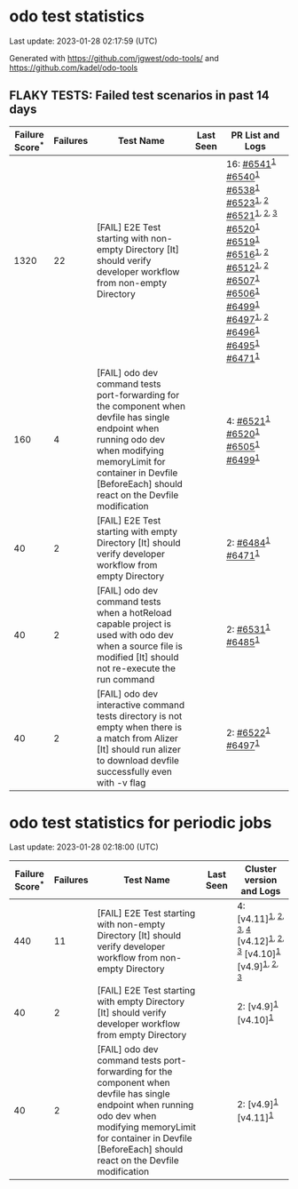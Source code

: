 # odo test statistics
Last update: 2023-01-28 02:17:59 (UTC)

Generated with https://github.com/jgwest/odo-tools/ and https://github.com/kadel/odo-tools
## FLAKY TESTS: Failed test scenarios in past 14 days
| Failure Score<sup>*</sup> | Failures | Test Name | Last Seen | PR List and Logs 
|---|---|---|---|---|
| 1320 | 22 | [FAIL] E2E Test starting with non-empty Directory [It] should verify developer workflow from non-empty Directory |  | 16: [#6541](https://github.com/openshift/odo/pull/6541)<sup>[1](https://storage.googleapis.com/origin-ci-test/pr-logs/pull/redhat-developer_odo/6541/pull-ci-redhat-developer-odo-main-v4.11-integration-e2e/1618349052984823808/build-log.txt)</sup> [#6540](https://github.com/openshift/odo/pull/6540)<sup>[1](https://storage.googleapis.com/origin-ci-test/pr-logs/pull/redhat-developer_odo/6540/pull-ci-redhat-developer-odo-main-v4.11-integration-e2e/1618954722960478208/build-log.txt)</sup> [#6538](https://github.com/openshift/odo/pull/6538)<sup>[1](https://storage.googleapis.com/origin-ci-test/pr-logs/pull/redhat-developer_odo/6538/pull-ci-redhat-developer-odo-main-v4.11-integration-e2e/1618653163206742016/build-log.txt)</sup> [#6523](https://github.com/openshift/odo/pull/6523)<sup>[1](https://storage.googleapis.com/origin-ci-test/pr-logs/pull/redhat-developer_odo/6523/pull-ci-redhat-developer-odo-main-v4.11-integration-e2e/1617823145845067776/build-log.txt), [2](https://storage.googleapis.com/origin-ci-test/pr-logs/pull/redhat-developer_odo/6523/pull-ci-redhat-developer-odo-main-v4.11-integration-e2e/1617353928200949760/build-log.txt)</sup> [#6521](https://github.com/openshift/odo/pull/6521)<sup>[1](https://storage.googleapis.com/origin-ci-test/pr-logs/pull/redhat-developer_odo/6521/pull-ci-redhat-developer-odo-main-v4.11-integration-e2e/1618184551786352640/build-log.txt), [2](https://storage.googleapis.com/origin-ci-test/pr-logs/pull/redhat-developer_odo/6521/pull-ci-redhat-developer-odo-main-v4.11-integration-e2e/1618285663759634432/build-log.txt), [3](https://storage.googleapis.com/origin-ci-test/pr-logs/pull/redhat-developer_odo/6521/pull-ci-redhat-developer-odo-main-v4.11-integration-e2e/1617444182287192064/build-log.txt)</sup> [#6520](https://github.com/openshift/odo/pull/6520)<sup>[1](https://storage.googleapis.com/origin-ci-test/pr-logs/pull/redhat-developer_odo/6520/pull-ci-redhat-developer-odo-main-v4.11-integration-e2e/1617435283727323136/build-log.txt)</sup> [#6519](https://github.com/openshift/odo/pull/6519)<sup>[1](https://storage.googleapis.com/origin-ci-test/pr-logs/pull/redhat-developer_odo/6519/pull-ci-redhat-developer-odo-main-v4.11-integration-e2e/1617488278594785280/build-log.txt)</sup> [#6516](https://github.com/openshift/odo/pull/6516)<sup>[1](https://storage.googleapis.com/origin-ci-test/pr-logs/pull/redhat-developer_odo/6516/pull-ci-redhat-developer-odo-main-v4.11-integration-e2e/1616414128090386432/build-log.txt), [2](https://storage.googleapis.com/origin-ci-test/pr-logs/pull/redhat-developer_odo/6516/pull-ci-redhat-developer-odo-main-v4.11-integration-e2e/1616363434645917696/build-log.txt)</sup> [#6512](https://github.com/openshift/odo/pull/6512)<sup>[1](https://storage.googleapis.com/origin-ci-test/pr-logs/pull/redhat-developer_odo/6512/pull-ci-redhat-developer-odo-main-v4.11-integration-e2e/1617378694823677952/build-log.txt), [2](https://storage.googleapis.com/origin-ci-test/pr-logs/pull/redhat-developer_odo/6512/pull-ci-redhat-developer-odo-main-v4.11-integration-e2e/1617536683345973248/build-log.txt)</sup> [#6507](https://github.com/openshift/odo/pull/6507)<sup>[1](https://storage.googleapis.com/origin-ci-test/pr-logs/pull/redhat-developer_odo/6507/pull-ci-redhat-developer-odo-main-v4.11-integration-e2e/1616349040696365056/build-log.txt)</sup> [#6506](https://github.com/openshift/odo/pull/6506)<sup>[1](https://storage.googleapis.com/origin-ci-test/pr-logs/pull/redhat-developer_odo/6506/pull-ci-redhat-developer-odo-main-v4.11-integration-e2e/1615663446433468416/build-log.txt)</sup> [#6499](https://github.com/openshift/odo/pull/6499)<sup>[1](https://storage.googleapis.com/origin-ci-test/pr-logs/pull/redhat-developer_odo/6499/pull-ci-redhat-developer-odo-main-v4.11-integration-e2e/1615800911777501184/build-log.txt)</sup> [#6497](https://github.com/openshift/odo/pull/6497)<sup>[1](https://storage.googleapis.com/origin-ci-test/pr-logs/pull/redhat-developer_odo/6497/pull-ci-redhat-developer-odo-main-v4.11-integration-e2e/1615282934040760320/build-log.txt), [2](https://storage.googleapis.com/origin-ci-test/pr-logs/pull/redhat-developer_odo/6497/pull-ci-redhat-developer-odo-main-v4.11-integration-e2e/1615317657429479424/build-log.txt)</sup> [#6496](https://github.com/openshift/odo/pull/6496)<sup>[1](https://storage.googleapis.com/origin-ci-test/pr-logs/pull/redhat-developer_odo/6496/pull-ci-redhat-developer-odo-main-v4.11-integration-e2e/1615420612266692608/build-log.txt)</sup> [#6495](https://github.com/openshift/odo/pull/6495)<sup>[1](https://storage.googleapis.com/origin-ci-test/pr-logs/pull/redhat-developer_odo/6495/pull-ci-redhat-developer-odo-main-v4.11-integration-e2e/1615067567452327936/build-log.txt)</sup> [#6471](https://github.com/openshift/odo/pull/6471)<sup>[1](https://storage.googleapis.com/origin-ci-test/pr-logs/pull/redhat-developer_odo/6471/pull-ci-redhat-developer-odo-main-v4.11-integration-e2e/1615244999757139968/build-log.txt)</sup> 
| 160 | 4 | [FAIL] odo dev command tests port-forwarding for the component when devfile has single endpoint when running odo dev when modifying memoryLimit for container in Devfile [BeforeEach] should react on the Devfile modification |  | 4: [#6521](https://github.com/openshift/odo/pull/6521)<sup>[1](https://storage.googleapis.com/origin-ci-test/pr-logs/pull/redhat-developer_odo/6521/pull-ci-redhat-developer-odo-main-v4.11-integration-e2e/1617375270501617664/build-log.txt)</sup> [#6520](https://github.com/openshift/odo/pull/6520)<sup>[1](https://storage.googleapis.com/origin-ci-test/pr-logs/pull/redhat-developer_odo/6520/pull-ci-redhat-developer-odo-main-v4.11-integration-e2e/1617435283727323136/build-log.txt)</sup> [#6505](https://github.com/openshift/odo/pull/6505)<sup>[1](https://storage.googleapis.com/origin-ci-test/pr-logs/pull/redhat-developer_odo/6505/pull-ci-redhat-developer-odo-main-v4.11-integration-e2e/1616001042548264960/build-log.txt)</sup> [#6499](https://github.com/openshift/odo/pull/6499)<sup>[1](https://storage.googleapis.com/origin-ci-test/pr-logs/pull/redhat-developer_odo/6499/pull-ci-redhat-developer-odo-main-v4.11-integration-e2e/1617472015277494272/build-log.txt)</sup> 
| 40 | 2 | [FAIL] E2E Test starting with empty Directory [It] should verify developer workflow from empty Directory |  | 2: [#6484](https://github.com/openshift/odo/pull/6484)<sup>[1](https://storage.googleapis.com/origin-ci-test/pr-logs/pull/redhat-developer_odo/6484/pull-ci-redhat-developer-odo-main-v4.11-integration-e2e/1615299324579680256/build-log.txt)</sup> [#6471](https://github.com/openshift/odo/pull/6471)<sup>[1](https://storage.googleapis.com/origin-ci-test/pr-logs/pull/redhat-developer_odo/6471/pull-ci-redhat-developer-odo-main-v4.11-integration-e2e/1615244999757139968/build-log.txt)</sup> 
| 40 | 2 | [FAIL] odo dev command tests when a hotReload capable project is used with odo dev when a source file is modified [It] should not re-execute the run command |  | 2: [#6531](https://github.com/openshift/odo/pull/6531)<sup>[1](https://storage.googleapis.com/origin-ci-test/pr-logs/pull/redhat-developer_odo/6531/pull-ci-redhat-developer-odo-main-v4.11-integration-e2e/1617862890025390080/build-log.txt)</sup> [#6485](https://github.com/openshift/odo/pull/6485)<sup>[1](https://storage.googleapis.com/origin-ci-test/pr-logs/pull/redhat-developer_odo/6485/pull-ci-redhat-developer-odo-main-v4.11-integration-e2e/1617555071577362432/build-log.txt)</sup> 
| 40 | 2 | [FAIL] odo dev interactive command tests directory is not empty when there is a match from Alizer [It] should run alizer to download devfile successfully even with -v flag |  | 2: [#6522](https://github.com/openshift/odo/pull/6522)<sup>[1](https://storage.googleapis.com/origin-ci-test/pr-logs/pull/redhat-developer_odo/6522/pull-ci-redhat-developer-odo-main-v4.11-integration-e2e/1617773832599244800/build-log.txt)</sup> [#6497](https://github.com/openshift/odo/pull/6497)<sup>[1](https://storage.googleapis.com/origin-ci-test/pr-logs/pull/redhat-developer_odo/6497/pull-ci-redhat-developer-odo-main-v4.11-integration-e2e/1616142224527986688/build-log.txt)</sup> 


# odo test statistics for periodic jobs
Last update: 2023-01-28 02:18:00 (UTC)

| Failure Score<sup>*</sup> | Failures | Test Name | Last Seen | Cluster version and Logs 
|---|---|---|---|---|
| 440 | 11 | [FAIL] E2E Test starting with non-empty Directory [It] should verify developer workflow from non-empty Directory |  | 4: [v4.11]<sup>[1](https://storage.googleapis.com/origin-ci-test/logs/periodic-ci-redhat-developer-odo-main-v4.11-integration-e2e-periodic/1618398555729301504/build-log.txt), [2](https://storage.googleapis.com/origin-ci-test/logs/periodic-ci-redhat-developer-odo-main-v4.11-integration-e2e-periodic/1616224372228362240/build-log.txt), [3](https://storage.googleapis.com/origin-ci-test/logs/periodic-ci-redhat-developer-odo-main-v4.11-integration-e2e-periodic/1617673854757376000/build-log.txt), [4](https://storage.googleapis.com/origin-ci-test/logs/periodic-ci-redhat-developer-odo-main-v4.11-integration-e2e-periodic/1618760899844116480/build-log.txt)</sup> [v4.12]<sup>[1](https://storage.googleapis.com/origin-ci-test/logs/periodic-ci-redhat-developer-odo-main-v4.12-integration-e2e-periodic/1614774663181766656/build-log.txt), [2](https://storage.googleapis.com/origin-ci-test/logs/periodic-ci-redhat-developer-odo-main-v4.12-integration-e2e-periodic/1616949013498564608/build-log.txt), [3](https://storage.googleapis.com/origin-ci-test/logs/periodic-ci-redhat-developer-odo-main-v4.12-integration-e2e-periodic/1618036103015567360/build-log.txt)</sup> [v4.10]<sup>[1](https://storage.googleapis.com/origin-ci-test/logs/periodic-ci-redhat-developer-odo-main-v4.10-integration-e2e-periodic/1616224371397890048/build-log.txt)</sup> [v4.9]<sup>[1](https://storage.googleapis.com/origin-ci-test/logs/periodic-ci-redhat-developer-odo-main-v4.9-integration-e2e-periodic/1614774664020627456/build-log.txt), [2](https://storage.googleapis.com/origin-ci-test/logs/periodic-ci-redhat-developer-odo-main-v4.9-integration-e2e-periodic/1618398558254272512/build-log.txt), [3](https://storage.googleapis.com/origin-ci-test/logs/periodic-ci-redhat-developer-odo-main-v4.9-integration-e2e-periodic/1615499590277009408/build-log.txt)</sup> 
| 40 | 2 | [FAIL] E2E Test starting with empty Directory [It] should verify developer workflow from empty Directory |  | 2: [v4.9]<sup>[1](https://storage.googleapis.com/origin-ci-test/logs/periodic-ci-redhat-developer-odo-main-v4.9-integration-e2e-periodic/1614774664020627456/build-log.txt)</sup> [v4.10]<sup>[1](https://storage.googleapis.com/origin-ci-test/logs/periodic-ci-redhat-developer-odo-main-v4.10-integration-e2e-periodic/1614774660677767168/build-log.txt)</sup> 
| 40 | 2 | [FAIL] odo dev command tests port-forwarding for the component when devfile has single endpoint when running odo dev when modifying memoryLimit for container in Devfile [BeforeEach] should react on the Devfile modification |  | 2: [v4.9]<sup>[1](https://storage.googleapis.com/origin-ci-test/logs/periodic-ci-redhat-developer-odo-main-v4.9-integration-e2e-periodic/1616586598567120896/build-log.txt)</sup> [v4.11]<sup>[1](https://storage.googleapis.com/origin-ci-test/logs/periodic-ci-redhat-developer-odo-main-v4.11-sbo-nightly-odo-tests/1615137061117890560/build-log.txt)</sup> 



